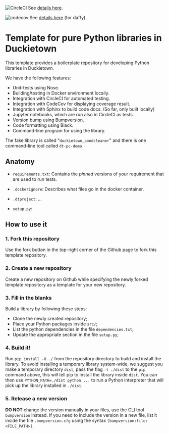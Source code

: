 
![CircleCI](https://circleci.com/gh/duckietown/template-library.svg?style=svg&circle-token=8bb1a7723db3a72ed58a7c2aa93ee088b43b1e80) 
See [details here](https://circleci.com/gh/duckietown/template-library).

<!-- Note: there is a "branch" in the url -->

![codecov](https://codecov.io/gh/duckietown/driving-games/branch/daffy/graph/badge.svg?token=w8Sk4CKFpI) 
See [details here](https://codecov.io/gh/duckietown/template-library) (for daffy).  
 

# Template for pure Python libraries in Duckietown

This template provides a boilerplate repository for developing Python libraries in Duckietown.

We have the following features:

* Unit-tests using Nose.
* Building/testing in Docker environment locally.
* Integration with CircleCI for automated testing.
* Integration with CodeCov for displaying coverage result.
* Integration with Sphinx to build code docs. (So far, only built locally)
* Jupyter notebooks, which are run also in CircleCI as tests.
* Version bump using Bumpversion.
* Code formatting using Black.
* Command-line program for using the library.

The fake library is called "`duckietown_pondcleaner`" and there is one command-line tool
called `dt-pc-demo.`

## Anatomy



* `requirements.txt`: Contains the *pinned* versions of your requirement that
  are used to run tests.

* `.dockerignore`: Describes what files go in the docker container.

* `.dtproject`: ...

* `setup.py`: 



## How to use it

### 1. Fork this repository

Use the fork button in the top-right corner of the Github page 
to fork this template repository.

### 2. Create a new repository

Create a new repository on Github while specifying the newly 
forked template repository as a template for your new repository.


### 3. Fill in the blanks

Build a library by following these steps:

- Clone the newly created repository;
- Place your Python packages inside `src/`;
- List the python dependencies in the file `dependencies.txt`;
- Update the appropriate section in the file `setup.py`;


### 4. Build it!

Run `pip install -U ./` from the repository directory to build and
install the library. To avoid installing a temporary library system-wide,
we suggest you make a temporary directory `dist`, pass the flag `-t ./dist`
to the `pip` command above, this will tell pip to install the library 
inside `dist`. You can then use `PYTHON_PATH=./dist python ...` to run a 
Python interpreter that will pick up the library installed in `./dist`.


### 5. Release a new version

**DO NOT** change the version manually in your files, use the 
CLI tool `bumpversion` instead. If you need to include the version
in a new file, list it inside the file `.bumpversion.cfg` using the
syntax `[bumpversion:file:<FILE_PATH>]`.
